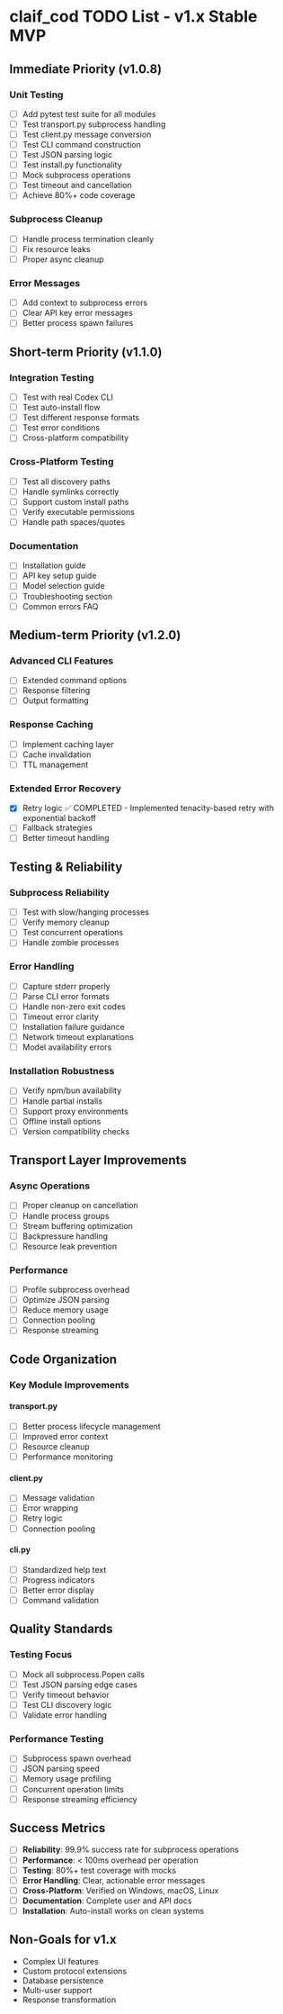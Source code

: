 # claif_cod TODO List - v1.x Stable MVP

## Immediate Priority (v1.0.8)

### Unit Testing
- [ ] Add pytest test suite for all modules
- [ ] Test transport.py subprocess handling
- [ ] Test client.py message conversion
- [ ] Test CLI command construction
- [ ] Test JSON parsing logic
- [ ] Test install.py functionality
- [ ] Mock subprocess operations
- [ ] Test timeout and cancellation
- [ ] Achieve 80%+ code coverage

### Subprocess Cleanup
- [ ] Handle process termination cleanly
- [ ] Fix resource leaks
- [ ] Proper async cleanup

### Error Messages
- [ ] Add context to subprocess errors
- [ ] Clear API key error messages
- [ ] Better process spawn failures

## Short-term Priority (v1.1.0)

### Integration Testing
- [ ] Test with real Codex CLI
- [ ] Test auto-install flow
- [ ] Test different response formats
- [ ] Test error conditions
- [ ] Cross-platform compatibility

### Cross-Platform Testing
- [ ] Test all discovery paths
- [ ] Handle symlinks correctly
- [ ] Support custom install paths
- [ ] Verify executable permissions
- [ ] Handle path spaces/quotes

### Documentation
- [ ] Installation guide
- [ ] API key setup guide
- [ ] Model selection guide
- [ ] Troubleshooting section
- [ ] Common errors FAQ

## Medium-term Priority (v1.2.0)

### Advanced CLI Features
- [ ] Extended command options
- [ ] Response filtering
- [ ] Output formatting

### Response Caching
- [ ] Implement caching layer
- [ ] Cache invalidation
- [ ] TTL management

### Extended Error Recovery
- [x] Retry logic ✅ COMPLETED - Implemented tenacity-based retry with exponential backoff
- [ ] Fallback strategies
- [ ] Better timeout handling

## Testing & Reliability

### Subprocess Reliability
- [ ] Test with slow/hanging processes
- [ ] Verify memory cleanup
- [ ] Test concurrent operations
- [ ] Handle zombie processes

### Error Handling
- [ ] Capture stderr properly
- [ ] Parse CLI error formats
- [ ] Handle non-zero exit codes
- [ ] Timeout error clarity
- [ ] Installation failure guidance
- [ ] Network timeout explanations
- [ ] Model availability errors

### Installation Robustness
- [ ] Verify npm/bun availability
- [ ] Handle partial installs
- [ ] Support proxy environments
- [ ] Offline install options
- [ ] Version compatibility checks

## Transport Layer Improvements

### Async Operations
- [ ] Proper cleanup on cancellation
- [ ] Handle process groups
- [ ] Stream buffering optimization
- [ ] Backpressure handling
- [ ] Resource leak prevention

### Performance
- [ ] Profile subprocess overhead
- [ ] Optimize JSON parsing
- [ ] Reduce memory usage
- [ ] Connection pooling
- [ ] Response streaming

## Code Organization

### Key Module Improvements

#### transport.py
- [ ] Better process lifecycle management
- [ ] Improved error context
- [ ] Resource cleanup
- [ ] Performance monitoring

#### client.py
- [ ] Message validation
- [ ] Error wrapping
- [ ] Retry logic
- [ ] Connection pooling

#### cli.py
- [ ] Standardized help text
- [ ] Progress indicators
- [ ] Better error display
- [ ] Command validation

## Quality Standards

### Testing Focus
- [ ] Mock all subprocess.Popen calls
- [ ] Test JSON parsing edge cases
- [ ] Verify timeout behavior
- [ ] Test CLI discovery logic
- [ ] Validate error handling

### Performance Testing
- [ ] Subprocess spawn overhead
- [ ] JSON parsing speed
- [ ] Memory usage profiling
- [ ] Concurrent operation limits
- [ ] Response streaming efficiency

## Success Metrics

- [ ] **Reliability**: 99.9% success rate for subprocess operations
- [ ] **Performance**: < 100ms overhead per operation
- [ ] **Testing**: 80%+ test coverage with mocks
- [ ] **Error Handling**: Clear, actionable error messages
- [ ] **Cross-Platform**: Verified on Windows, macOS, Linux
- [ ] **Documentation**: Complete user and API docs
- [ ] **Installation**: Auto-install works on clean systems

## Non-Goals for v1.x

- Complex UI features
- Custom protocol extensions
- Database persistence
- Multi-user support
- Response transformation